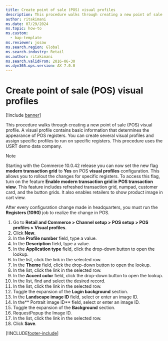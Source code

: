 ```yaml
--- 
title: Create point of sale (POS) visual profiles
description: This procedure walks through creating a new point of sale (POS) visual profile. 
author: ritakimani
ms.date: 07/29/2024
ms.topic: how-to 
ms.custom: 
  - bap-template
ms.reviewer: josaw
ms.search.region: Global
ms.search.industry: Retail
ms.author: ritakimani
ms.search.validFrom: 2016-06-30 
ms.dyn365.ops.version: AX 7.0.0 
---
```

# Create point of sale (POS) visual profiles

[!include [banner](../includes/banner.md)]

This procedure walks through creating a new point of sale (POS) visual profile. A visual profile contains basic information that determines the appearance of POS registers. You can create several visual profiles and assign specific profiles to run on specific registers. This procedure uses the USRT demo data company.

> [!NOTE]
> Starting with the Commerce 10.0.42 release you can now set the new flag **modern transaction grid** to **Yes** on POS **visual profiles** configuration. This allows you to rollout the changes for specific registers. To access this flag, turn on the feature **Enable modern transaction grid in POS transaction view**. This feature includes refreshed transaction grid, numpad, customer card, and the button grids. It also enables retailers to show product image in cart view.
> 
> After every configuration change made in headquarters, you must run the **Registers (1090)** job to realize the change in POS.

1. Go to **Retail and Commerce > Channel setup > POS setup > POS profiles > Visual profiles**.
2. Click **New**.
3. In the **Profile number** field, type a value.
4. In the **Description** field, type a value.
5. In the **Application type** field, click the drop-down button to open the lookup.
6. In the list, click the link in the selected row.
7. In the **Theme** field, click the drop-down button to open the lookup.
8. In the list, click the link in the selected row.
9. In the **Accent color** field, click the drop-down button to open the lookup.
10. In the list, find and select the desired record.
11. In the list, click the link in the selected row.
12. Toggle the expansion of the **Login background** section.
13. In the **Landscape image ID** field, select or enter an image ID.
14. In the** Portrait image ID** field, select or enter an image ID.
15. Toggle the expansion of the **Background** section.
16. RequestPopup the Image ID.
17. In the list, click the link in the selected row.
18. Click **Save**.



[!INCLUDE[footer-include](../../includes/footer-banner.md)]
